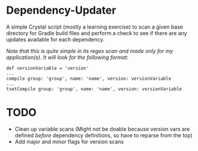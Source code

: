 # Dependency-Updater
A simple Crystal script (mostly a learning exercise) to scan a given base directory
for Gradle build files and perform a check to see if there are any updates available
for each dependency.

_Note that this is quite simple in its regex scan and made only for my application(s). It will look for the following format:_
```
def versionVariable = 'version'
...
compile group: 'group', name: 'name', version: versionVariable
...
tsetCompile group: 'group', name: 'name', version: versionVariable
```

# TODO
- Clean up variable scans (Might not be doable because version vars are defined _before_ dependency definitions, so have to reparse from the top)
- Add major and minor flags for version scans
